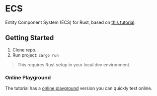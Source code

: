 # ECS

Entity Component System (ECS) for Rust, based on [this tutorial](https://ianjk.com/ecs-in-rust/).

## Getting Started

1. Clone repo.
1. Run project: `cargo run`

> This requires Rust setup in your local dev environment.

### Online Playground

The tutorial has a [online playground](https://play.rust-lang.org/?version=stable&mode=debug&edition=2018&gist=ab31308fa24f63b5fa5e081112361d45) version you can quickly test online.
